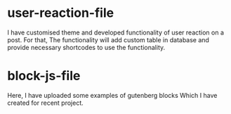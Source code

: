 # user-reaction-file

I have customised theme and developed functionality of user reaction on a post. For that, The functionality will add custom table in database and provide necessary shortcodes to use the functionality.

# block-js-file

Here, I have uploaded some examples of gutenberg blocks Which I have created for recent project.
